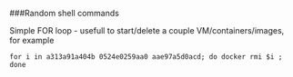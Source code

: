 ###Random shell commands 

Simple FOR loop - usefull to start/delete a couple VM/containers/images, for example 
```
for i in a313a91a404b 0524e0259aa0 aae97a5d0acd; do docker rmi $i ; done
```
